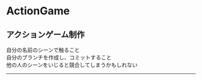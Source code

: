# ActionGame
アクションゲーム制作
-------------------------
自分の名前のシーンで触ること  
自分のブランチを作成し、コミットすること  
他の人のシーンをいじると競合してしまうかもしれない  
  
-------------------------






